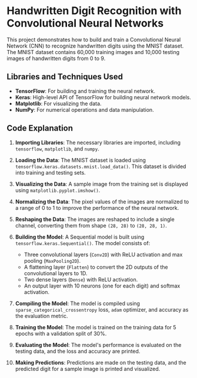 # Handwritten Digit Recognition with Convolutional Neural Networks

This project demonstrates how to build and train a Convolutional Neural Network (CNN) to recognize handwritten digits using the MNIST dataset. The MNIST dataset contains 60,000 training images and 10,000 testing images of handwritten digits from 0 to 9.

## Libraries and Techniques Used

- **TensorFlow**: For building and training the neural network.
- **Keras**: High-level API of TensorFlow for building neural network models.
- **Matplotlib**: For visualizing the data.
- **NumPy**: For numerical operations and data manipulation.

## Code Explanation

1. **Importing Libraries**:
   The necessary libraries are imported, including `tensorflow`, `matplotlib`, and `numpy`.

2. **Loading the Data**:
   The MNIST dataset is loaded using `tensorflow.keras.datasets.mnist.load_data()`. This dataset is divided into training and testing sets.

3. **Visualizing the Data**:
   A sample image from the training set is displayed using `matplotlib.pyplot.imshow()`.

4. **Normalizing the Data**:
   The pixel values of the images are normalized to a range of 0 to 1 to improve the performance of the neural network.

5. **Reshaping the Data**:
   The images are reshaped to include a single channel, converting them from shape `(28, 28)` to `(28, 28, 1)`.

6. **Building the Model**:
   A Sequential model is built using `tensorflow.keras.Sequential()`. The model consists of:
   - Three convolutional layers (`Conv2D`) with ReLU activation and max pooling (`MaxPooling2D`).
   - A flattening layer (`Flatten`) to convert the 2D outputs of the convolutional layers to 1D.
   - Two dense layers (`Dense`) with ReLU activation.
   - An output layer with 10 neurons (one for each digit) and softmax activation.

7. **Compiling the Model**:
   The model is compiled using `sparse_categorical_crossentropy` loss, `adam` optimizer, and accuracy as the evaluation metric.

8. **Training the Model**:
   The model is trained on the training data for 5 epochs with a validation split of 30%.

9. **Evaluating the Model**:
   The model's performance is evaluated on the testing data, and the loss and accuracy are printed.

10. **Making Predictions**:
   Predictions are made on the testing data, and the predicted digit for a sample image is printed and visualized.
